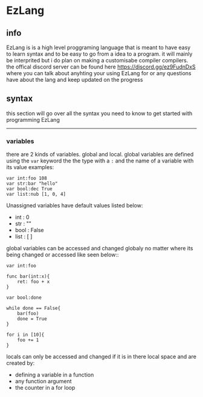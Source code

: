 # EzLang

## info

EzLang is is a high level proggraming language that is meant to have easy to learn syntax and to be easy to go from a idea to a program. it will mainly be interprited but i do plan on making a customisabe compiler compilers.
the offical discord server can be found here https://discord.gg/ez9FudnDxS where you can talk about anyhting your using EzLang for or any questions have about the lang and keep updated on the progress

## syntax 

this section will go over all the syntax you need to know to get started with programming EzLang

---

### variables

there are 2 kinds of variables. global and local. global variables are defined using the `var` keyword the the type with a `:` and the name of a variable with its value
examples:
```
var int:foo 108
var str:bar "hello"
var bool:dec True
var list:nub [1, 0, 4]
```
Unassigned variables have default values listed below:
- int : 0
- str : ""
- bool : False
- list : [ ]
  
global variables can be accessed and changed globaly no matter where its being changed or accessed like seen below::
```
var int:foo 

func bar(int:x){
    ret: foo + x
}

var bool:done

while done == False{
    bar(foo)
    done = True
}

for i in [10]{
    foo += 1
}
```
locals can only be accessed and changed if it is in there local space and are created by: 
- defining a variable in a function
- any function argument
- the counter in a for loop




